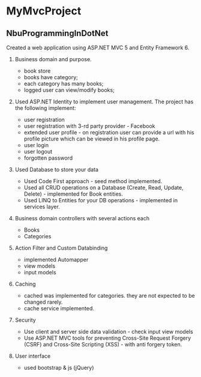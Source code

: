 # MyMvcProject
NbuProgrammingInDotNet
---
Created a web application using ASP.NET MVC 5 and Entity Framework 6. 
1. Business domain and purpose. 
	- book store 
	- books have category;
	- each category has many books;
	- logged user can view/modify books;

2. Used ASP.NET Identity to implement user management. The project has the following implement:
    - user registration
    - user registration with 3-rd party provider - Facebook
    - extended user profile - on registration user can provide a url with his profile picture which can be viewed in his profile page.
    - user login
    - user logout
    - forgotten password

3. Used Database to store your data
    - Used Code First approach - seed method implemented.
    - Used all CRUD operations on a Database (Create, Read, Update, Delete) - implemented for Book entities.
    - Used LINQ to Entities for your DB operations - implemented in services layer.

4. Business domain controllers with several actions each
	- Books
	- Categories

5. Action Filter and Custom Databinding
	- implemented Automapper
	- view models
	- input models

6. Caching
	- cached was implemented for categories. they are not expected to be changed rarely. 
	- cache service implemented.

7. Security 
    - Use client and server side data validation - check input view models
    - Use ASP.NET MVC tools for preventing Cross-Site Request Forgery (CSRF) and Cross-Site Scripting (XSS) - with anti forgery token.

8. User interface 
	- used bootstrap & js (jQuery)
